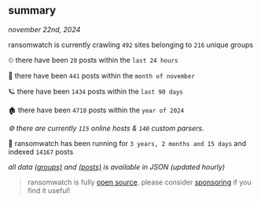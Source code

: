 
## summary
_november 22nd, 2024_

ransomwatch is currently crawling `492` sites belonging to `216` unique groups

⏲ there have been `20` posts within the `last 24 hours`

🦈 there have been `441` posts within the `month of november`

🪐 there have been `1434` posts within the `last 90 days`

🏚 there have been `4710` posts within the `year of 2024`

_⚙️ there are currently `115` online hosts & `140` custom parsers._

🦕 ransomwatch has been running for `3 years, 2 months and 15 days` and indexed `14167` posts

_all data  [(groups)](http://ransomwhat.telemetry.ltd/groups) and [(posts)](http://ransomwhat.telemetry.ltd/posts) is available in JSON (updated hourly)_

> ransomwatch is fully [open source](https://github.com/joshhighet/ransomwatch#ransomwatch--). please consider [sponsoring](https://github.com/sponsors/joshhighet) if you find it useful!
